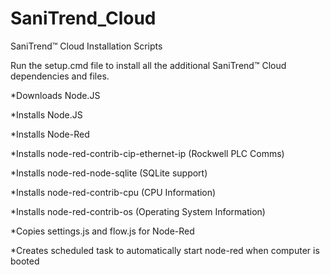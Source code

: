 # SaniTrend_Cloud
SaniTrend™ Cloud Installation Scripts

Run the setup.cmd file to install all the additional SaniTrend™ Cloud dependencies and files. 

  *Downloads Node.JS
  
  *Installs Node.JS
  
  *Installs Node-Red
  
  *Installs node-red-contrib-cip-ethernet-ip (Rockwell PLC Comms)
  
  *Installs node-red-node-sqlite (SQLite support)
  
  *Installs node-red-contrib-cpu (CPU Information)
  
  *Installs node-red-contrib-os (Operating System Information)
  
  *Copies settings.js and flow.js for Node-Red
  
  *Creates scheduled task to automatically start node-red when computer is booted
